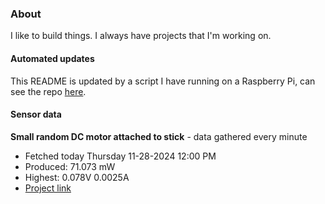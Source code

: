 ### About
I like to build things. I always have projects that I'm working on.

#### Automated updates
This README is updated by a script I have running on a Raspberry Pi, can see the repo [here](https://github.com/jdc-cunningham/raspi-git-repo-updater).

#### Sensor data


**Small random DC motor attached to stick** - data gathered every minute
- Fetched today Thursday 11-28-2024 12:00 PM
- Produced: 71.073 mW
- Highest: 0.078V 0.0025A
- [Project link](https://github.com/jdc-cunningham/turbine-raspi)